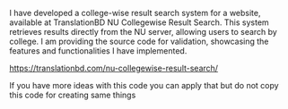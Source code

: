 I have developed a college-wise result search system for a website, available at TranslationBD NU Collegewise Result Search.
This system retrieves results directly from the NU server, allowing users to search by college.
I am providing the source code for validation,
showcasing the features and functionalities I have implemented.

https://translationbd.com/nu-collegewise-result-search/

If you have more ideas with this code you can apply that but do not copy this code for creating same things
